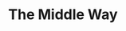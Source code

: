 ---
client: TMW
title: The Middle Way
logo: 
website: 
location: Sonama County, Ca.
category: client
layout: client
---